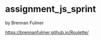 assignment_js_sprint
====================

by Brennan Fulmer

https://brennanfulmer.github.io/Roulette/


